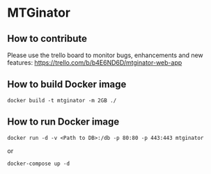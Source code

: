 # MTGinator

## How to contribute
Please use the trello board to monitor bugs, enhancements and new features: https://trello.com/b/b4E6ND6D/mtginator-web-app

## How to build Docker image

`docker build -t mtginator -m 2GB ./`

## How to run Docker image

`docker run -d -v <Path to DB>:/db -p 80:80 -p 443:443 mtginator`

or

`docker-compose up -d`
